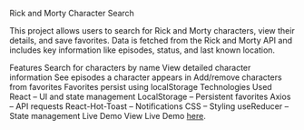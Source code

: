 Rick and Morty Character Search

This project allows users to search for Rick and Morty characters, view their details, and save favorites. Data is fetched from the Rick and Morty API and includes key information like episodes, status, and last known location.

Features
Search for characters by name
View detailed character information
See episodes a character appears in
Add/remove characters from favorites
Favorites persist using localStorage
Technologies Used
React – UI and state management
LocalStorage – Persistent favorites
Axios – API requests
React-Hot-Toast – Notifications
CSS – Styling
useReducer – State management
Live Demo
View Live Demo [here](https://rick-and-morty-zbaq.vercel.app/).






